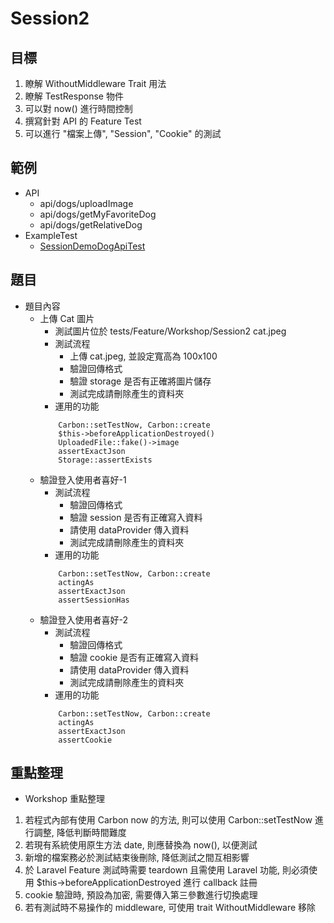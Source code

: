 # Session2
## 目標
1. 瞭解 WithoutMiddleware Trait 用法
2. 瞭解 TestResponse 物件
3. 可以對 now() 進行時間控制
4. 撰寫針對 API 的 Feature Test
5. 可以進行 "檔案上傳", "Session", "Cookie" 的測試

## 範例
- API
    - api/dogs/uploadImage
    - api/dogs/getMyFavoriteDog
    - api/dogs/getRelativeDog
- ExampleTest
    - [SessionDemoDogApiTest](./../tests/Feature/Workshop/Session2/SessionDemoDogApiTest.php)

## 題目
- 題目內容
  - 上傳 Cat 圖片
    - 測試圖片位於 tests/Feature/Workshop/Session2 cat.jpeg
    - 測試流程
      - 上傳 cat.jpeg, 並設定寬高為 100x100
      - 驗證回傳格式
      - 驗證 storage 是否有正確將圖片儲存
      - 測試完成請刪除產生的資料夾
    - 運用的功能
    ```
        Carbon::setTestNow, Carbon::create
        $this->beforeApplicationDestroyed()
        UploadedFile::fake()->image
        assertExactJson
        Storage::assertExists
    ```
  - 驗證登入使用者喜好-1
    - 測試流程
      - 驗證回傳格式
      - 驗證 session 是否有正確寫入資料
      - 請使用 dataProvider 傳入資料
      - 測試完成請刪除產生的資料夾
    - 運用的功能
    ```
        Carbon::setTestNow, Carbon::create
        actingAs
        assertExactJson
        assertSessionHas
    ```
  - 驗證登入使用者喜好-2
    - 測試流程
      - 驗證回傳格式
      - 驗證 cookie 是否有正確寫入資料
      - 請使用 dataProvider 傳入資料
      - 測試完成請刪除產生的資料夾
    - 運用的功能
    ```
        Carbon::setTestNow, Carbon::create
        actingAs
        assertExactJson
        assertCookie
    ```

## 重點整理
- Workshop 重點整理
1. 若程式內部有使用 Carbon now 的方法, 則可以使用 Carbon::setTestNow 進行調整, 降低判斷時間難度
2. 若現有系統使用原生方法 date, 則應替換為 now(), 以便測試
3. 新增的檔案務必於測試結束後刪除, 降低測試之間互相影響
4. 於 Laravel Feature 測試時需要 teardown 且需使用 Laravel 功能, 則必須使用 $this->beforeApplicationDestroyed 進行 callback 註冊
5. cookie 驗證時, 預設為加密, 需要傳入第三參數進行切換處理
6. 若有測試時不易操作的 middleware, 可使用 trait WithoutMiddleware 移除
